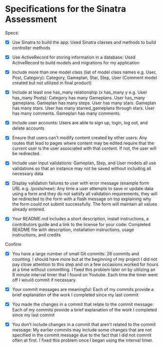 # Specifications for the Sinatra Assessment

Specs:
- [x] Use Sinatra to build the app: Used Sinatra classes and methods to build controller methods

- [x] Use ActiveRecord for storing information in a database: Used ActiveRecord to build models and migrations for my application

- [x] Include more than one model class (list of model class names e.g. User, Post, Category): Category, Gameplan, Star, Step, User (Comment model created but not utilized in final product)

- [x] Include at least one has_many relationship (x has_many y e.g. User has_many Posts): Category has many Gameplans. User has_many gameplans. Gameplan has many steps. User has many stars. Gameplan has many stars. User has many starred_gameplans through stars. User has many comments. Gameplan has many comments.

- [x] Include user accounts: Users are able to sign up, login, log out, and delete accounts

- [x] Ensure that users can't modify content created by other users: Any routes that lead to pages where content may be edited require that the current user is the user associated with that content. If not, the user will be redirected.

- [x] Include user input validations: Gameplan, Step, and User models all use validations so that an instance may not be saved without including all necessary data

- [x] Display validation failures to user with error message (example form URL e.g. /posts/new): Any time a user attempts to save or update data using a form and they do not satisfy all validation requirements, they will be redirected to the form with a flash message on top explaining why the form could not submit successfully. The form will maintain all values already entered. 

- [x] Your README.md includes a short description, install instructions, a contributors guide and a link to the license for your code: Completed README file with description, installation instructions, usage instructions, and credits

Confirm
- [x] You have a large number of small Git commits: 26 commits and counting. I should have more but at the beginning of my project I did not pay close attention to this step and on a few occasions worked for hours at a time without committing. I fixed this problem later on by utilizing an 8 minute interval timer that I found on Youtube. Each time the timer went off I would commit if necessary.

- [x] Your commit messages are meaningful: Each of my commits provide a brief explanation of the work I completed since my last commit

- [x] You made the changes in a commit that relate to the commit message: Each of my commits provide a brief explanation of the work I completed since my last commit

- [x] You don't include changes in a commit that aren't related to the commit message: My earlier commits may include some changes that are not specified in the commit message due to the fact that I did not commit often at first. I fixed this problem once I began using the interval timer. 
